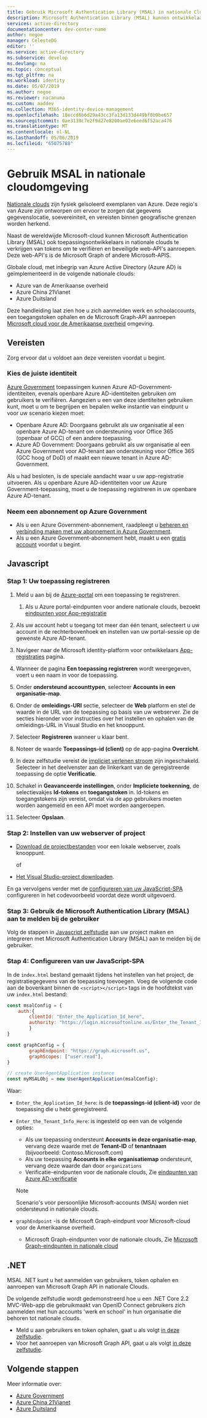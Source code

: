```yaml
---
title: Gebruik Microsoft Authentication Library (MSAL) in nationale Clouds - identiteitsplatform van Microsoft
description: Microsoft Authentication Library (MSAL) kunnen ontwikkelaars van toepassingen kunnen verkrijgen van tokens om beveiligde web-API's aanroepen. Deze web-API's kan worden de Microsoft Graph, andere Microsoft-APIS, web-API's van derden of uw eigen web-API. MSAL biedt ondersteuning voor meerdere architecturen voor toepassingen en platforms.
services: active-directory
documentationcenter: dev-center-name
author: negoe
manager: CelesteDG
editor: ''
ms.service: active-directory
ms.subservice: develop
ms.devlang: na
ms.topic: conceptual
ms.tgt_pltfrm: na
ms.workload: identity
ms.date: 05/07/2019
ms.author: negoe
ms.reviewer: nacanuma
ms.custom: aaddev
ms.collection: M365-identity-device-management
ms.openlocfilehash: 18eccd6b6d29a43cc3fa13d133d449bf0b9be657
ms.sourcegitcommit: 0ae3139c7e2f9d27e8200ae02e6eed6f52aca476
ms.translationtype: MT
ms.contentlocale: nl-NL
ms.lasthandoff: 05/06/2019
ms.locfileid: "65075788"
---
```

# <a name="use-msal-in-national-cloud-environment"></a>Gebruik MSAL in nationale cloudomgeving

[Nationale clouds](authentication-national-cloud.md) zijn fysiek geïsoleerd exemplaren van Azure. Deze regio's van Azure zijn ontworpen om ervoor te zorgen dat gegevens gegevenslocatie, soevereiniteit, en vereisten binnen geografische grenzen worden herkend.

Naast de wereldwijde Microsoft-cloud kunnen Microsoft Authentication Library (MSAL) ook toepassingsontwikkelaars in nationale clouds te verkrijgen van tokens om te verifiëren en beveiligde web-API's aanroepen. Deze web-API's is de Microsoft Graph of andere Microsoft-APIS.

Globale cloud, met inbegrip van Azure Active Directory (Azure AD) is geïmplementeerd in de volgende nationale clouds:  

- Azure van de Amerikaanse overheid
- Azure China 21Vianet
- Azure Duitsland

Deze handleiding laat zien hoe u zich aanmelden werk en schoolaccounts, een toegangstoken ophalen en de Microsoft Graph-API aanroepen [Microsoft cloud voor de Amerikaanse overheid](https://azure.microsoft.com/global-infrastructure/government/) omgeving.

## <a name="prerequisites"></a>Vereisten

Zorg ervoor dat u voldoet aan deze vereisten voordat u begint.

### <a name="choose-the-appropriate-identities"></a>Kies de juiste identiteit

[Azure Government](https://docs.microsoft.com/azure/azure-government/) toepassingen kunnen Azure AD-Government-identiteiten, evenals openbare Azure AD-identiteiten gebruiken om gebruikers te verifiëren. Aangezien u een van deze identiteiten gebruiken kunt, moet u om te begrijpen en bepalen welke instantie van eindpunt u voor uw scenario kiezen moet:

- Openbare Azure AD: Doorgaans gebruikt als uw organisatie al een openbare Azure AD-tenant om ondersteuning voor Office 365 (openbaar of GCC) of een andere toepassing.
- Azure AD Government: Doorgaans gebruikt als uw organisatie al een Azure Government voor AD-tenant aan ondersteuning voor Office 365 (GCC hoog of DoD) of maakt een nieuwe tenant in Azure AD-Government.

Als u had besloten, is de speciale aandacht waar u uw app-registratie uitvoeren. Als u openbare Azure AD-identiteiten voor uw Azure Government-toepassing, moet u de toepassing registreren in uw openbare Azure AD-tenant.

### <a name="get-an-azure-government-subscription"></a>Neem een abonnement op Azure Government

- Als u een Azure Government-abonnement, raadpleegt u [beheren en verbinding maken met uw abonnement in Azure Government](https://docs.microsoft.com/azure/azure-government/documentation-government-manage-subscriptions).
- Als u een Azure Government-abonnement hebt, maakt u een [gratis account](https://azure.microsoft.com/global-infrastructure/government/request/) voordat u begint.

## <a name="javascript"></a>Javascript

### <a name="step-1-register-your-application"></a>Stap 1: Uw toepassing registreren

1. Meld u aan bij de [Azure-portal](https://portal.azure.us/) om een toepassing te registreren.
    1. Als u Azure portal-eindpunten voor andere nationale clouds, bezoekt [eindpunten voor App-registratie](authentication-national-cloud.md#app-registration-endpoints)

1. Als uw account hebt u toegang tot meer dan één tenant, selecteert u uw account in de rechterbovenhoek en instellen van uw portal-sessie op de gewenste Azure AD-tenant.
1. Navigeer naar de Microsoft identity-platform voor ontwikkelaars [App-registraties](https://aka.ms/ra/ff) pagina.
1. Wanneer de pagina **Een toepassing registreren** wordt weergegeven, voert u een naam in voor de toepassing.
1. Onder **ondersteund accounttypen**, selecteer **Accounts in een organisatie-map**.
1. Onder de **omleidings-URI** sectie, selecteer de **Web** platform en stel de waarde in de URL van de toepassing op basis van uw webserver. Zie de secties hieronder voor instructies over het instellen en ophalen van de omleidings-URL in Visual Studio en het knooppunt.
1. Selecteer **Registreren** wanneer u klaar bent.
1. Noteer de waarde **Toepassings-id (client)** op de app-pagina **Overzicht**.
1. In deze zelfstudie vereist de [impliciet verlenen stroom](v2-oauth2-implicit-grant-flow.md) zijn ingeschakeld. Selecteer in het deelvenster aan de linkerkant van de geregistreerde toepassing de optie **Verificatie**.
1. Schakel in **Geavanceerde instellingen**, onder **Impliciete toekenning**, de selectievakjes **Id-tokens** en **toegangstoken** in. Id-tokens en toegangstokens zijn vereist, omdat via de app gebruikers moeten worden aangemeld en een API moet worden aangeroepen.
1. Selecteer **Opslaan**.

### <a name="step-2--set-up-your-web-server-or-project"></a>Stap 2:  Instellen van uw webserver of project

- [Download de projectbestanden](https://github.com/Azure-Samples/active-directory-javascript-graphapi-v2/archive/quickstart.zip) voor een lokale webserver, zoals knooppunt.

  of

- [Het Visual Studio-project downloaden](https://github.com/Azure-Samples/active-directory-javascript-graphapi-v2/archive/vsquickstart.zip).

En ga vervolgens verder met de [configureren van uw JavaScript-SPA](#step-4-configure-your-javascript-spa) configureren in het codevoorbeeld voordat deze wordt uitgevoerd.

### <a name="step-3-use-the-microsoft-authentication-library-msal-to-sign-in-the-user"></a>Stap 3: Gebruik de Microsoft Authentication Library (MSAL) aan te melden bij de gebruiker

Volg de stappen in [Javascript zelfstudie](tutorial-v2-javascript-spa.md#create-your-project) aan uw project maken en integreren met Microsoft Authentication Library (MSAL) aan te melden bij de gebruiker.

### <a name="step-4-configure-your-javascript-spa"></a>Stap 4: Configureren van uw JavaScript-SPA

In de `index.html` bestand gemaakt tijdens het instellen van het project, de registratiegegevens van de toepassing toevoegen. Voeg de volgende code aan de bovenkant binnen de `<script></script>` tags in de hoofdtekst van uw `index.html` bestand:

```javascript
const msalConfig = {
    auth:{
        clientId: "Enter_the_Application_Id_here",
        authority: "https://login.microsoftonline.us/Enter_the_Tenant_Info_Here",
        }
}

const graphConfig = {
        graphEndpoint: "https://graph.microsoft.us",
        graphScopes: ["user.read"],
}

// create UserAgentApplication instance
const myMSALObj = new UserAgentApplication(msalConfig);
```

Waar:

- `Enter_the_Application_Id_here`: is de **toepassings-id (client-id)** voor de toepassing die u hebt geregistreerd.
- `Enter_the_Tenant_Info_Here`: is ingesteld op een van de volgende opties:
    - Als uw toepassing ondersteunt **Accounts in deze organisatie-map**, vervang deze waarde met de **Tenant-ID** of **tenantnaam** (bijvoorbeeld: Contoso.Microsoft.com)
    - Als uw toepassing **Accounts in elke organisatiemap** ondersteunt, vervang deze waarde dan door `organizations`
    -  Verificatie-eindpunten voor de nationale clouds, Zie [eindpunten van Azure AD-verificatie](https://docs.microsoft.com/azure/active-directory/develop/authentication-national-cloud#azure-ad-authentication-endpoints)

     > [!NOTE]
     > Scenario's voor persoonlijke Microsoft-accounts (MSA) worden niet ondersteund in nationale clouds.
  
-   `graphEndpoint` -is de Microsoft Graph-eindpunt voor Microsoft-cloud voor de Amerikaanse overheid.
    -  Microsoft Graph-eindpunten voor de nationale clouds, Zie [Microsoft Graph-eindpunten in nationale cloud](https://docs.microsoft.com/graph/deployments#microsoft-graph-and-graph-explorer-service-root-endpoints)

## <a name="net"></a>.NET

MSAL .NET kunt u het aanmelden van gebruikers, token ophalen en aanroepen van Microsoft Graph API in nationale Clouds.

De volgende zelfstudie wordt gedemonstreerd hoe u een .NET Core 2.2 MVC-Web-app die gebruikmaakt van OpenID Connect gebruikers zich aanmelden met hun accounts 'werk en school' in hun organisatie die behoren tot nationale clouds.

- Meld u aan gebruikers en token ophalen, gaat u als volgt [in deze zelfstudie](https://github.com/Azure-Samples/active-directory-aspnetcore-webapp-openidconnect-v2/tree/master/1-WebApp-OIDC/1-4-Sovereign#build-an-aspnet-core-web-app-signing-in-users-in-sovereign-clouds-with-the-microsoft-identity-platform).
- Voor het aanroepen van Microsoft Graph API, gaat u als volgt [in deze zelfstudie](https://github.com/Azure-Samples/active-directory-aspnetcore-webapp-openidconnect-v2/tree/master/2-WebApp-graph-user/2-4-Sovereign-Call-MSGraph#using-the-microsoft-identity-platform-to-call-the-microsoft-graph-api-from-an-an-aspnet-core-2x-web-app-on-behalf-of-a-user-signing-in-using-their-work-and-school-account-in-microsoft-national-cloud).

## <a name="next-steps"></a>Volgende stappen

Meer informatie over:

- [Azure Government](https://docs.microsoft.com/azure/azure-government/)
- [Azure China 21Vianet](https://docs.microsoft.com/azure/china/)
- [Azure Duitsland](https://docs.microsoft.com/azure/germany/)